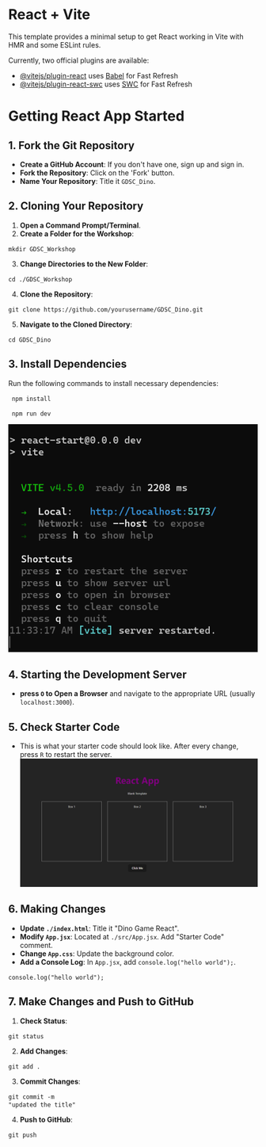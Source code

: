 # React + Vite

This template provides a minimal setup to get React working in Vite with HMR and some ESLint rules.

Currently, two official plugins are available:

- [@vitejs/plugin-react](https://github.com/vitejs/vite-plugin-react/blob/main/packages/plugin-react/README.md) uses [Babel](https://babeljs.io/) for Fast Refresh
- [@vitejs/plugin-react-swc](https://github.com/vitejs/vite-plugin-react-swc) uses [SWC](https://swc.rs/) for Fast Refresh

# Getting React App Started

## 1. Fork the Git Repository

- **Create a GitHub Account**: If you don't have one, sign up and sign in.
- **Fork the Repository**: Click on the 'Fork' button.
- **Name Your Repository**: Title it `GDSC_Dino`.

## 2. Cloning Your Repository

1. **Open a Command Prompt/Terminal**.
2. **Create a Folder for the Workshop**:
 ```
mkdir GDSC_Workshop
```
3. **Change Directories to the New Folder**: 
 ```
cd ./GDSC_Workshop
```
4. **Clone the Repository**:
 ```
git clone https://github.com/yourusername/GDSC_Dino.git
```

5. **Navigate to the Cloned Directory**:
 ```
cd GDSC_Dino
```
## 3. Install Dependencies

Run the following commands to install necessary dependencies:
```
 npm install
```
```
 npm run dev
```
![Alt text](image.png)


## 4. Starting the Development Server
- **press `O` to Open a Browser** and navigate to the appropriate URL (usually `localhost:3000`).

## 5. Check Starter Code
- This is what your starter code should look like. After every change, press `R` to restart the server.
![Alt text](image-1.png)

## 6. Making Changes
- **Update `./index.html`**: Title it "Dino Game React".
- **Modify `App.jsx`**: Located at `./src/App.jsx`. Add "Starter Code" comment.
- **Change `App.css`**: Update the background color.
- **Add a Console Log**: In `App.jsx`, add `console.log("hello world");`.
 ```
console.log("hello world");
```

## 7. Make Changes and Push to GitHub
1. **Check Status**:
 ```
git status
```
2. **Add Changes**: 
 ```
git add .
```
3.  **Commit Changes**: 
 ```
git commit -m 
"updated the title"
```
4. **Push to GitHub**: 
 ```
git push 
```

